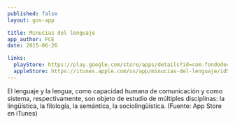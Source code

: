 ```yaml
---
published: false
layout: gov-app

title: Minucias del lenguaje
app_author: FCE
date: 2015-06-26

links:
  playStore: https://play.google.com/store/apps/details?id=com.fondodeculturaeconomica.minucias
  appleStore: https://itunes.apple.com/us/app/minucias-del-lenguaje/id576945446?l=es&mt=8
---
```

El lenguaje y la lengua, como capacidad humana de comunicación y como sistema, respectivamente, son objeto de estudio de múltiples disciplinas: la lingüística, la filología, la semántica, la sociolingüística. (Fuente: App Store en iTunes)
